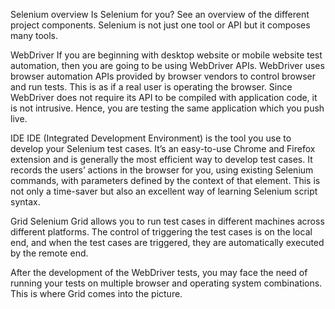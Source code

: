 Selenium overview
Is Selenium for you? See an overview of the different project components.
Selenium is not just one tool or API but it composes many tools.

WebDriver
If you are beginning with desktop website or mobile website test automation, then you are going to be using WebDriver APIs. WebDriver uses browser automation APIs provided by browser vendors to control browser and run tests. This is as if a real user is operating the browser. Since WebDriver does not require its API to be compiled with application code, it is not intrusive. Hence, you are testing the same application which you push live.

IDE
IDE (Integrated Development Environment) is the tool you use to develop your Selenium test cases. It’s an easy-to-use Chrome and Firefox extension and is generally the most efficient way to develop test cases. It records the users’ actions in the browser for you, using existing Selenium commands, with parameters defined by the context of that element. This is not only a time-saver but also an excellent way of learning Selenium script syntax.

Grid
Selenium Grid allows you to run test cases in different machines across different platforms. The control of triggering the test cases is on the local end, and when the test cases are triggered, they are automatically executed by the remote end.

After the development of the WebDriver tests, you may face the need of running your tests on multiple browser and operating system combinations. This is where Grid comes into the picture.
